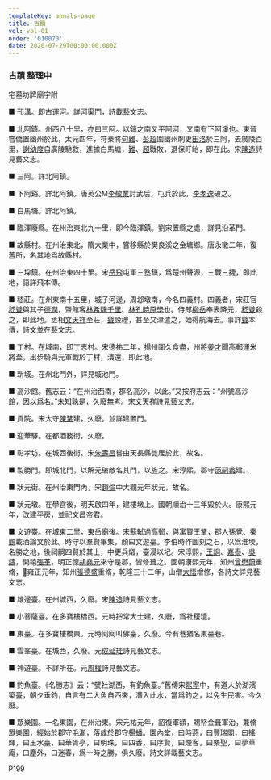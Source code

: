 ```yaml
---
templateKey: annals-page
title: 古蹟
vol: vol-01
order: '010070'
date: 2020-07-29T00:00:00.000Z
---
```

### 古蹟 整理中

宅墓坊牌廟宇附

■ 邗溝。即古運河。詳河渠門，詩載藝文志。

■ 北阿鎮。州西八十里，亦曰三阿。以鎮之南又平阿河，又南有下阿溪也。東晉嘗僑置幽州於此，太元四年，符秦將<u>句難</u>、<u>彭超</u>圍幽州刺史<u>田洛</u>於三阿，去廣陵百里，<u>謝幼度</u>自廣陵馳救，進據白馬塘，<u>難</u>、<u>超</u>戰敗，退保盱眙，即在此。宋<u>陳造</u>詩見藝文志。

■ 三阿。詳北阿鎮。

■ 下阿谿。詳北阿鎮。唐英公M<u>李敬業</u>討武后，屯兵於此，<u>李孝逸</u>破之。

■ 白馬塘。詳北阿鎮。

■ 臨澤廢縣。在州治東北九十里，即今臨澤鎮。劉宋置縣之處，詳見沿革門。

■ 故縣村。在州治東北，隋大業中，嘗移縣於樊良溪之金塘鄉。唐永徽二年，復舊所，名其地爲故縣村。

■ 三垜鎮。在州治東四十里。宋<u>岳飛</u>屯軍三墪鎮，爲楚州聲源，三戰三捷，即此地，語詳飛本傳。

■ 嵇莊。在州東南十五里，城子河邊，周邶墩南，今名四義村。四義者，宋莊官<u>嵇聳</u>與其子<u>德潤</u>，曁館客<u>林希驥千里</u>、<u>林孔時原學</u>也。侍郎<u>柳岳</u>奉表降元，<u>嵇聳</u>殺之，即此地。丞相<u>文天祥</u>至莊，<u>聳</u>設禮，甚至又津遣之，始得航海去。事詳<u>聳</u>本傳，詩文並在藝文志。

■ 丁村。在城南，即丁志村。宋德祐二年，揚州圍久食盡，州將<u>姜才</u>聞高郵運米將至，出步騎與元軍戰於丁村，潰還，即此地。

■ 新城。在州北門外，詳見城池門。

■ 高沙館。舊志云：“在州治西南，郡名高沙，以此。”又按府志云：“州號高沙館，因以爲名。”未知孰是，久廢無考。宋<u>文天祥</u>詩見藝文志。

■ 貢院。宋太守<u>陳鞏</u>建，久廢。並詳建置門。

■ 迎華驛。在都酒務街，久廢。

■ 彰孝坊。在城西後街。宋<u>朱壽昌</u>嘗由天長縣徙居於此，故名。

■ 製勝門。即城北門，以解元破敵名其門，以旌之。宋淳熙，郡守<u>范嗣蠡</u>建。、

■ 狀元街。在州治東門內，宋<u>趙倫</u>中大觀元年狀元，故名。

■ 狀元墩。在學宮後，明天啟四年，建樓墩上。國朝順治十三年毀於火。康熙元年，改建平房，並祀文昌帝君。

■ 文遊臺。在城東二里，東岳廟後。宋<u>蘇軾</u>過高郵，與寓賢<u>王鞏</u>，郡人<u>孫覺</u>、<u>秦觀</u>載酒論文於此。時守以羣賢畢集，顏曰文遊臺。李伯時作圖刻之石，以爲淮堧，名勝之地，後祠嗣四賢於其上，中更兵燬，臺浸以圮。宋淳熙，<u>王詗</u>、<u>嘉泰</u>、<u>吳鑄</u>，開禧<u>張革</u>，明正德<u>胡堯元</u>來守是郡，皆修葺之。國朝康熙元年，知州<u>曾懋蔚</u>重脩，雍正元年，知州<u>張德盛</u>重脩，乾隆三十二年，山僧<u>大悟</u>增修，各詩文詳見藝文志。

■ 雄邊臺。在州城西，久廢。宋<u>陳造</u>詩見藝文志。

■ 小菩薩臺。在多寶樓橋西。元時把常大士建，久廢，爲社稷壇。

■ 東臺。在多寶樓橋東。元時囘囘叫佛臺，久廢。今有巷猶名東臺巷。

■ 雲峯臺。在城西，久廢。元<u>成延珪</u>詩見藝文志。

■ 神遊臺。不詳所在。元<u>周權</u>詩見藝文志。

■ 釣魚臺。《名勝志》云：“甓社湖西，有釣魚臺。”舊傳宋<u>熙寕</u>中，有道人於湖濱築臺，朝夕垂釣，自言有二大魚自西來，潛入此水，當爲釣之，以免生民害。今久廢。

■ 眾樂園。一名東園，在州治東。宋元祐元年，詔復軍額，賜帑金葺軍治，兼脩眾樂園，經始於郡守<u>毛漸</u>，落成於郡守<u>楊蟠</u>。園內堂，曰時燕，曰豐瑞閣，曰搖輝，曰玉水臺，曰華胥亭，曰明珠，曰四香，曰序賢，曰煙客，曰樂聖，曰夢草庵，曰塵外，曰迷春，爲一時之勝，俱久廢。詩文詳載藝文志。

P199
